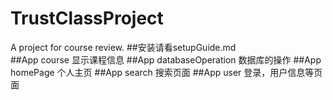 # TrustClassProject
A project for course review.
##安装请看setupGuide.md  
##App course
显示课程信息
##App databaseOperation
数据库的操作
##App homePage
个人主页
##App search
搜索页面
##App user
登录，用户信息等页面
